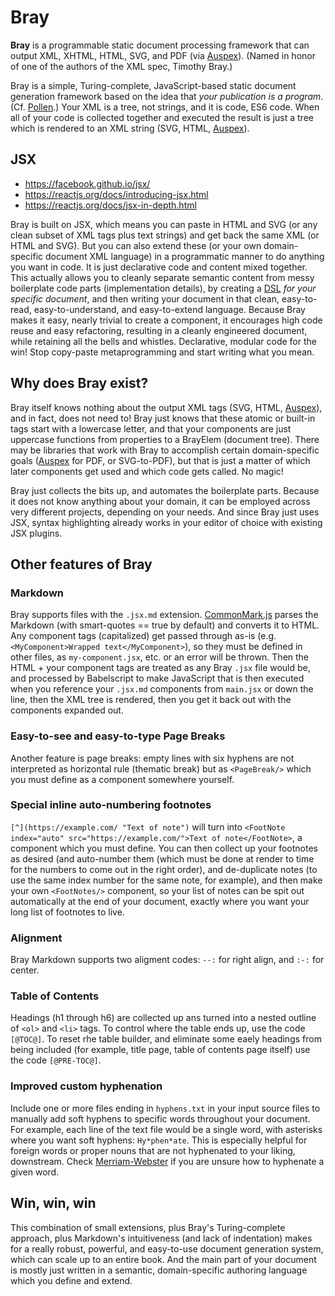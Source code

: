 # Bray

**Bray** is a programmable static document processing framework that can output XML, XHTML, HTML, SVG, and PDF (via [Auspex](https://github.com/jupdike/auspex)). (Named in honor of one of the authors of the XML spec, Timothy Bray.)

Bray is a simple, Turing-complete, JavaScript-based static document generation framework based on the idea that *your publication is a program*. (Cf. [Pollen](https://docs.racket-lang.org/pollen/).) Your XML is a tree, not strings, and it is code, ES6 code. When all of your code is collected together and executed the result is just a tree which is rendered to an XML string (SVG, HTML, [Auspex](https://github.com/jupdike/auspex)).

## JSX

* https://facebook.github.io/jsx/
* https://reactjs.org/docs/introducing-jsx.html
* https://reactjs.org/docs/jsx-in-depth.html

Bray is built on JSX, which means you can paste in HTML and SVG (or any clean subset of XML tags plus text strings) and get back the same XML (or HTML and SVG). But you can also extend these (or your own domain-specific document XML language) in a programmatic manner to do anything you want in code. It is just declarative code and content mixed together. This actually allows you to cleanly separate semantic content from messy boilerplate code parts (implementation details), by creating a [DSL](https://en.wikipedia.org/wiki/Domain-specific_language) *for your specific document*, and then writing your document in that clean, easy-to-read, easy-to-understand, and easy-to-extend language. Because Bray makes it easy, nearly trivial to create a component, it encourages high code reuse and easy refactoring, resulting in a cleanly engineered document, while retaining all the bells and whistles. Declarative, modular code for the win! Stop copy-paste metaprogramming and start writing what you mean.

## Why does Bray exist?

Bray itself knows nothing about the output XML tags (SVG, HTML, [Auspex](https://github.com/jupdike/auspex)), and in fact, does not need to! Bray just knows that these atomic or built-in tags start with a lowercase letter, and that your components are just uppercase functions from properties to a BrayElem (document tree). There may be libraries that work with Bray to accomplish certain domain-specific goals ([Auspex](https://github.com/jupdike/auspex) for PDF, or SVG-to-PDF), but that is just a matter of which later components get used and which code gets called. No magic!

Bray just collects the bits up, and automates the boilerplate parts. Because it does not know anything about your domain, it can be employed across very different projects, depending on your needs. And since Bray just uses JSX, syntax highlighting already works in your editor of choice with existing JSX plugins.

## Other features of Bray

### Markdown

Bray supports files with the `.jsx.md` extension. [CommonMark.js](https://github.com/commonmark/commonmark.js) parses the Markdown (with smart-quotes == true by default) and converts it to HTML. Any component tags (capitalized) get passed through as-is (e.g. `<MyComponent>Wrapped text</MyComponent>`), so they must be defined in other files, as `my-component.jsx`, etc. or an error will be thrown. Then the HTML + your component tags are treated as any Bray `.jsx` file would be, and processed by Babelscript to make JavaScript that is then executed when you reference your `.jsx.md` components from `main.jsx` or down the line, then the XML tree is rendered, then you get it back out with the components expanded out.

### Easy-to-see and easy-to-type Page Breaks

Another feature is page breaks: empty lines with six hyphens are not interpreted as horizontal rule (thematic break) but as `<PageBreak/>` which you must define as a component somewhere yourself.

### Special inline auto-numbering footnotes

`[^](https://example.com/ "Text of note")` will turn into `<FootNote index="auto" src="https://example.com/">Text of note</FootNote>`, a component which you must define. You can then collect up your footnotes as desired (and auto-number them (which must be done at render to time for the numbers to come out in the right order), and de-duplicate notes (to use the same index number for the same note, for example), and then make your own `<FootNotes/>` component, so your list of notes can be spit out automatically at the end of your document, exactly where you want your long list of footnotes to live.

### Alignment

Bray Markdown supports two aligment codes: `--:` for right align, and `:-:` for center.

### Table of Contents

Headings (h1 through h6) are collected up ans turned into a nested outline of `<ol>` and `<li>` tags. To control where the table ends up, use the code `[@TOC@]`. To reset rhe table builder, and eliminate some eaely headings from being included (for example, title page, table of contents page itself) use the code `[@PRE-TOC@]`.

### Improved custom hyphenation

Include one or more files ending in `hyphens.txt` in your input source files to manually add soft hyphens to specific words throughout your document. For example, each line of the text file would be a single word, with asterisks where you want soft hyphens: `Hy*phen*ate`. This is especially helpful for foreign words or proper nouns that are not hyphenated to your liking, downstream. Check [Merriam-Webster](https://www.merriam-webster.com/dictionary/hyphenate) if you are unsure how to hyphenate a given word.

## Win, win, win

This combination of small extensions, plus Bray's Turing-complete approach, plus Markdown's intuitiveness (and lack of indentation) makes for a really robust, powerful, and easy-to-use document generation system, which can scale up to an entire book. And the main part of your document is mostly just written in a semantic, domain-specific authoring language which you define and extend.
